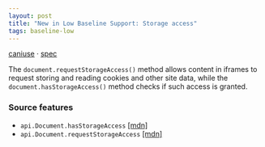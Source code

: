 ```yaml
---
layout: post
title: "New in Low Baseline Support: Storage access"
tags: baseline-low
---
```


[caniuse](https://caniuse.com/?search=storage-access) · [spec](https://privacycg.github.io/storage-access/)

The `document.requestStorageAccess()` method allows content in iframes to request storing and reading cookies and other site data, while the `document.hasStorageAccess()` method checks if such access is granted.

### Source features

- ``api.Document.hasStorageAccess`` [[mdn]](https://https://developer.mozilla.org/en-US/search?q=api.Document.hasStorageAccess)
- ``api.Document.requestStorageAccess`` [[mdn]](https://https://developer.mozilla.org/en-US/search?q=api.Document.requestStorageAccess)
